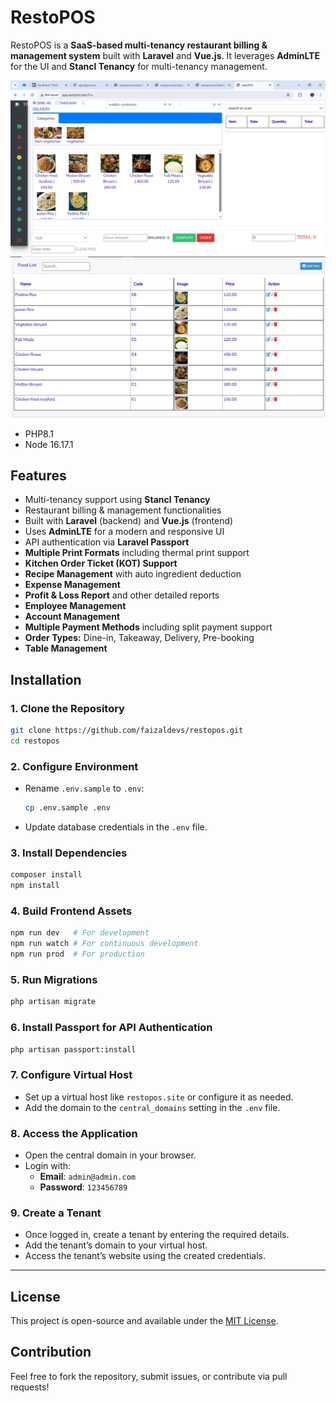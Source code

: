 # RestoPOS

RestoPOS is a **SaaS-based multi-tenancy restaurant billing & management system** built with **Laravel** and **Vue.js**. It leverages **AdminLTE** for the UI and **Stancl Tenancy** for multi-tenancy management.

![POS Screen](images/pos.jpeg)
![Product Screen](images/product-list.jpeg)

- PHP8.1
- Node 16.17.1

## Features

- Multi-tenancy support using **Stancl Tenancy**
- Restaurant billing & management functionalities
- Built with **Laravel** (backend) and **Vue.js** (frontend)
- Uses **AdminLTE** for a modern and responsive UI
- API authentication via **Laravel Passport**
- **Multiple Print Formats** including thermal print support
- **Kitchen Order Ticket (KOT) Support**
- **Recipe Management** with auto ingredient deduction
- **Expense Management**
- **Profit & Loss Report** and other detailed reports
- **Employee Management**
- **Account Management**
- **Multiple Payment Methods** including split payment support
- **Order Types:** Dine-in, Takeaway, Delivery, Pre-booking
- **Table Management**

## Installation

### 1. Clone the Repository

```sh
git clone https://github.com/faizaldevs/restopos.git
cd restopos
```

### 2. Configure Environment

- Rename `.env.sample` to `.env`:
  
  ```sh
  cp .env.sample .env
  ```
  
- Update database credentials in the `.env` file.

### 3. Install Dependencies

```sh
composer install
npm install
```

### 4. Build Frontend Assets

```sh
npm run dev   # For development
npm run watch # For continuous development
npm run prod  # For production
```

### 5. Run Migrations

```sh
php artisan migrate
```

### 6. Install Passport for API Authentication

```sh
php artisan passport:install
```

### 7. Configure Virtual Host

- Set up a virtual host like `restopos.site` or configure it as needed.
- Add the domain to the `central_domains` setting in the `.env` file.

### 8. Access the Application

- Open the central domain in your browser.
- Login with:
  - **Email**: `admin@admin.com`
  - **Password**: `123456789`

### 9. Create a Tenant

- Once logged in, create a tenant by entering the required details.
- Add the tenant’s domain to your virtual host.
- Access the tenant’s website using the created credentials.

---

## License

This project is open-source and available under the [MIT License](LICENSE).

## Contribution

Feel free to fork the repository, submit issues, or contribute via pull requests!
